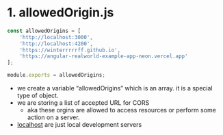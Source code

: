 # 1. allowedOrigin.js

```jsx
const allowedOrigins = [
    'http://localhost:3000',
    'http://localhost:4200',
    'https://winterrrrrff.github.io',
    'https://angular-realworld-example-app-neon.vercel.app'
];

module.exports = allowedOrigins;
```

- we create a variable “allowedOrigins” which is an array. it is a special type of object.
- we are storing a list of accepted URL for CORS
    - aka these orgins are allowed to access resources or perform some action on a server.
- [localhost](http://localhost) are just local development servers